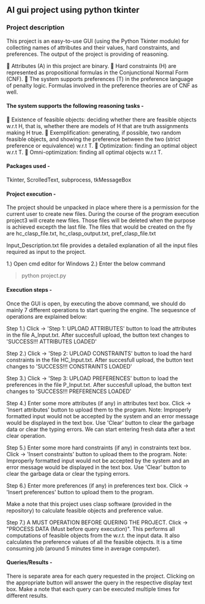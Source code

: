 ## AI gui project using python tkinter

### Project description

This project is an easy-to-use GUI (using the Python Tkinter module) for collecting names of attributes and their values, hard constraints, and preferences. The output of the project is providing of reasoning. 

   Attributes (A) in this project are binary.
   Hard constraints (H) are represented as propositional formulas in the Conjunctional Normal Form (CNF).
   The system supports preferences (T) in the preference language of penalty logic. Formulas involved in the preference theories are of
  CNF as well.
  
#### The system supports the following reasoning tasks -

   Existence of feasible objects: deciding whether there are feasible objects w.r.t H, that is, whether there are models of H that are
  truth assignments making H true.
   Exemplification: generating, if possible, two random feasible objects, and showing the preference between the two (strict preference
  or equivalence) w.r.t T.
   Optimization: finding an optimal object w.r.t T.
   Omni-optimization: finding all optimal objects w.r.t T.

#### Packages used -

Tkinter, ScrolledText, subprocess, tkMessageBox

#### Project execution -

The project should be unpacked in place where there is a permission for the current user to create new files. During the course of the program execution project3 will create new files. Those files will be deleted when the purpose is achieved excepth the last file. The files that would be created on the fly are hc_clasp_file.txt, hc_clasp_output.txt, 
pref_clasp_file.txt

Input_Description.txt file provides a detailed explanation of all the input files required as input to the project.

1.) Open cmd editor for Windows
2.) Enter the below command

>python project.py

#### Execution steps -

Once the GUI is open, by executing the above command, we should do mainly 7 different operations to start quering the engine. The sequesnce of operations are explained below:

Step 1.) Click -> 'Step 1: UPLOAD ATTRIBUTES' button to load the attributes in the file A_Input.txt. After succesfull upload, the button text changes to 'SUCCESS!!! ATTRIBUTES LOADED'

Step 2.) Click -> 'Step 2: UPLOAD CONSTRAINTS' button to load the hard constraints in the file HC_Input.txt. After succesfull upload, the button text changes to 'SUCCESS!!! CONSTRAINTS LOADED'

Step 3.) Click -> 'Step 3: UPLOAD PREFERENCES' button to load the preferences in the file P_Input.txt. After succesfull upload, the button text changes to 'SUCCESS!!! PREFERENCES LOADED'

Step 4.) Enter some more attributes (if any) in attributes text box. Click -> 'Insert attributes' button to upload them to the program. Note: Improperly formatted input would not be accepted by the system and an error message would be displayed in the text box. Use 'Clear' button to clear the garbage data or clear the typing errors. We can start entering fresh data after a text clear operation.

Step 5.) Enter some more hard constraints (if any) in constraints text box. Click -> 'Insert constraints' button to upload them to the program. Note: Improperly formatted input would not be accepted by the system and an error message would be displayed in the text box. Use 'Clear' button to clear the garbage data or clear the typing errors.

Step 6.) Enter more preferences (if any) in preferences text box. Click -> 'Insert preferences' button to upload them to the program. 

Make a note that this project uses clasp software (provided in the repository) to calculate feasible objects and preference value.

Step 7.) A MUST OPERATION BEFORE QUERING THE PROJECT. Click -> "PROCESS DATA (Must before query execution)". This performs all computations of feasible objects from the w.r.t. the input data. It also calculates the preference values of all the feasible objects. It is a time consuming job (around 5 minutes time in average computer).


#### Queries/Results -

There is separate area for each query requested in the project. Clicking on the appropriate button will answer the query in the respective display text box. Make a note that each query can be executed multiple times for different results.
